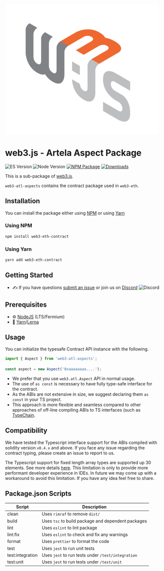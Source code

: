 <p align="center">
  <img src="assets/logo/web3js.jpg" width="500" alt="web3.js" />
</p>

# web3.js - Artela Aspect Package

![ES Version](https://img.shields.io/badge/ES-2020-yellow)
![Node Version](https://img.shields.io/badge/node-14.x-green)
[![NPM Package][npm-image]][npm-url]
[![Downloads][downloads-image]][npm-url]

This is a sub-package of [web3.js][repo].

`web3-atl-aspects` contains the contract package used in `web3-eth`.

## Installation

You can install the package either using [NPM](https://www.npmjs.com/package/web3-eth-contract) or using [Yarn](https://yarnpkg.com/package/web3-eth-contract)

### Using NPM

```bash
npm install web3-eth-contract
```

### Using Yarn

```bash
yarn add web3-eth-contract
```

## Getting Started

-   :writing_hand: If you have questions [submit an issue](https://github.com/ChainSafe/web3.js/issues/new) or join us on [Discord](https://discord.gg/yjyvFRP)
    ![Discord](https://img.shields.io/discord/593655374469660673.svg?label=Discord&logo=discord)

## Prerequisites

-   :gear: [NodeJS](https://nodejs.org/) (LTS/Fermium)
-   :toolbox: [Yarn](https://yarnpkg.com/)/[Lerna](https://lerna.js.org/)

## Usage

You can initialize the typesafe Contract API instance with the following.

```ts
import { Aspect } from 'web3-atl-aspects';

const aspect = new Aspect('0xaaaaaaaa....');
```

-   We prefer that you use `web3.atl.Aspect` API in normal usage.
-   The use of `as const` is necessary to have fully type-safe interface for the contract.
-   As the ABIs are not extensive in size, we suggest declaring them `as const` in your TS project.
-   This approach is more flexible and seamless compared to other approaches of off-line compiling ABIs to TS interfaces (such as [TypeChain](https://github.com/dethcrypto/TypeChain).

## Compatibility

We have tested the Typescript interface support for the ABIs compiled with solidity version `v0.4.x` and above. If you face any issue regarding the contract typing, please create an issue to report to us.

The Typescript support for fixed length array types are supported up 30 elements. See more details [here](https://github.com/ChainSafe/web3.js/blob/nh%2F4562-contract-typing/packages/web3-eth-abi/src/number_map_type.ts#L1). This limitation is only to provide more performant developer experience in IDEs. In future we may come up with a workaround to avoid this limitation. If you have any idea feel free to share.

## Package.json Scripts

| Script           | Description                                        |
| ---------------- | -------------------------------------------------- |
| clean            | Uses `rimraf` to remove `dist/`                    |
| build            | Uses `tsc` to build package and dependent packages |
| lint             | Uses `eslint` to lint package                      |
| lint:fix         | Uses `eslint` to check and fix any warnings        |
| format           | Uses `prettier` to format the code                 |
| test             | Uses `jest` to run unit tests                      |
| test:integration | Uses `jest` to run tests under `/test/integration` |
| test:unit        | Uses `jest` to run tests under `/test/unit`        |

[docs]: https://docs.web3js.org/
[repo]: https://github.com/web3/web3.js/tree/4.x/packages/web3-eth-contract
[npm-image]: https://img.shields.io/github/package-json/v/web3/web3.js/4.x?filename=packages%2Fweb3-eth-contract%2Fpackage.json
[npm-url]: https://npmjs.org/package/web3-atl-aspects
[downloads-image]: https://img.shields.io/npm/dm/web3-eth-contract?label=npm%20downloads
